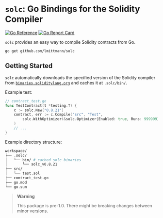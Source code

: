 # `solc`: Go Bindings for the Solidity Compiler

[![Go Reference](https://pkg.go.dev/badge/github.com/lmittmann/solc.svg)](https://pkg.go.dev/github.com/lmittmann/solc)
[![Go Report Card](https://goreportcard.com/badge/github.com/lmittmann/solc)](https://goreportcard.com/report/github.com/lmittmann/solc)

`solc` provides an easy way to compile Solidity contracts from Go.

```
go get github.com/lmittmann/solc
```


## Getting Started

`solc` automatically downloads the specified version of the Solidity compiler from [`binaries.soliditylang.org`](https://binaries.soliditylang.org) and caches it at `.solc/bin/`.

Example test:
```go
// contract_test.go
func TestContract(t *testing.T) {
    c := solc.New("0.8.21")
    contract, err := c.Compile("src", "Test",
        solc.WithOptimizer(&solc.Optimizer{Enabled: true, Runs: 999999}),
    )
    // ...
}
```

Example directory structure:
```bash
workspace/
├── .solc/
│   └── bin/ # cached solc binaries
│       └── solc_v0.8.21
├── src/
│   └── test.sol
├── contract_test.go
├── go.mod
└── go.sum
```

> **Warning**
>
> This package is pre-1.0. There might be breaking changes between minor versions.
